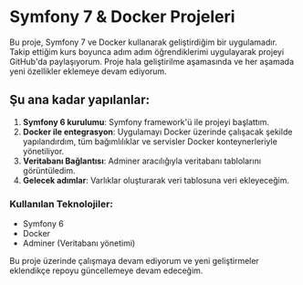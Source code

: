 # Symfony 7 & Docker Projeleri

Bu proje, Symfony 7 ve Docker kullanarak geliştirdiğim bir uygulamadır. Takip ettiğim kurs boyunca adım adım öğrendiklerimi uygulayarak projeyi GitHub'da paylaşıyorum. Proje hala geliştirilme aşamasında ve her aşamada yeni özellikler eklemeye devam ediyorum.

## Şu ana kadar yapılanlar:

1. **Symfony 6 kurulumu**: Symfony framework'ü ile projeyi başlattım.
2. **Docker ile entegrasyon**: Uygulamayı Docker üzerinde çalışacak şekilde yapılandırdım, tüm bağımlılıklar ve servisler Docker konteynerleriyle yönetiliyor.
3. **Veritabanı Bağlantısı**: Adminer aracılığıyla veritabanı tablolarını görüntüledim.
4. **Gelecek adımlar**: Varlıklar oluşturarak veri tablosuna veri ekleyeceğim.

### Kullanılan Teknolojiler:
- Symfony 6
- Docker
- Adminer (Veritabanı yönetimi)

Bu proje üzerinde çalışmaya devam ediyorum ve yeni geliştirmeler eklendikçe repoyu güncellemeye devam edeceğim.
